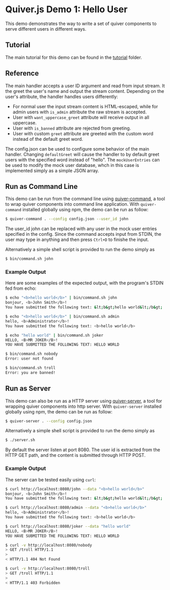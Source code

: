 
Quiver.js Demo 1: Hello User
============================

This demo demonstrates the way to write a set of quiver components to serve different users in different ways. 

## Tutorial

The main tutorial for this demo can be found in the [tutorial](tutorial/01.md) folder.

## Reference

The main handler accepts a user ID argument and read from input stream. It the greet the user's name and output the stream content. Depending on the user's attribute, the handler handles users differently: 

  - For normal user the input stream content is HTML-escaped, while for admin users with `is_admin` attribute the raw stream is accepted. 
  - User with `want_uppercase_greet` attribute will receive output in all uppercase.
  - User with `is_banned` attribute are rejected from greeting.
  - User with custom `greet` attribute are greeted with the custom word instead of the default greet word.

The config.json can be used to configure some behavior of the main handler. Changing `defaultGreet` will cause the handler to by default greet users with the specified word instead of "hello". The `mockUserEntries` can be used to modify the mock user database, whch in this case is implemented simply as a simple JSON array.


## Run as Command Line

This demo can be run from the command line using [quiver-command](https://github.com/quiverjs/command), a tool to wrap quiver components into command line application. With `quiver-command` installed globally using npm, the demo can be run as follow:

```bash
$ quiver-command . --config config.json --user_id john
```

The user_id john can be replaced with any user in the mock user entries specified in the config. Since the command accepts input from STDIN, the user may type in anything and then press `Ctrl+D` to finishe the input.

Alternatively a simple shell script is provided to run the demo simply as

```bash
$ bin/command.sh john
```

### Example Output

Here are some examples of the expected output, with the program's STDIN fed from echo:

```bash
$ echo "<b>hello world</b>" | bin/command.sh john
bonjour, <b>John Smith</b>!
You have submitted the following text: &lt;b&gt;hello world&lt;/b&gt;

$ echo "<b>hello world</b>" | bin/command.sh admin
hello, <b>Administrator</b>!
You have submitted the following text: <b>hello world</b>

$ echo "hello world" | bin/command.sh joker
HELLO, <B>MR JOKER</B>!
YOU HAVE SUBMITTED THE FOLLOWING TEXT: HELLO WORLD

$ bin/command.sh nobody
Error: user not found

$ bin/command.sh troll
Error: you are banned!
```

## Run as Server

This demo can also be run as a HTTP server using [quiver-server](https://github.com/quiverjs/server), a tool for wrapping quiver components into http server. With `quiver-server` installed globally using npm, the demo can be run as follow:

```bash
$ quiver-server . --config config.json
```

Alternatively a simple shell script is provided to run the demo simply as

```bash
$ ./server.sh
```

By default the server listen at port 8080. The user id is extracted from the HTTP GET path, and the content is submitted through HTTP POST.

### Example Output
The server can be tested easily using `curl`:

```bash
$ curl http://localhost:8080/john --data "<b>hello world</b>"
bonjour, <b>John Smith</b>!
You have submitted the following text: &lt;b&gt;hello world&lt;/b&gt;

$ curl http://localhost:8080/admin --data "<b>hello world</b>"
hello, <b>Administrator</b>!
You have submitted the following text: <b>hello world</b>

$ curl http://localhost:8080/joker --data "hello world"
HELLO, <B>MR JOKER</B>!
YOU HAVE SUBMITTED THE FOLLOWING TEXT: HELLO WORLD

$ curl -v http://localhost:8080/nobody
> GET /troll HTTP/1.1
> 
< HTTP/1.1 404 Not Found

$ curl -v http://localhost:8080/troll
> GET /troll HTTP/1.1
> 
< HTTP/1.1 403 Forbidden
```